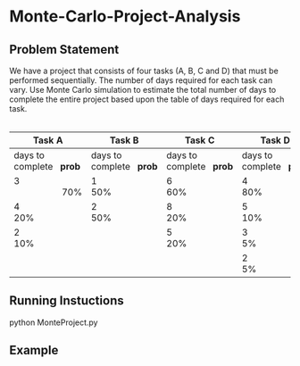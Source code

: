 # Monte-Carlo-Project-Analysis
## Problem Statement
We have a project that consists of four tasks (A, B, C and D) that must be performed
sequentially. The number of days required for each task can vary. Use Monte Carlo simulation
to estimate the total number of days to complete the entire project based upon the table of
days required for each task.</br></br>

Task A | Task B | Task C | Task D
--- | --- | --- | ---
days to complete&nbsp;&nbsp;&nbsp;**prob** | days to complete&nbsp;&nbsp;&nbsp;**prob** |days to complete&nbsp;&nbsp;&nbsp;**prob** |days to complete&nbsp;&nbsp;&nbsp;**prob** 
3 &nbsp;&nbsp;&nbsp;&nbsp;&nbsp;&nbsp;&nbsp;&nbsp;&nbsp;&nbsp;&nbsp;&nbsp;&nbsp;&nbsp;&nbsp;&nbsp;&nbsp;&nbsp;&nbsp;&nbsp;70% | 1&nbsp;&nbsp;&nbsp;&nbsp;&nbsp;&nbsp;&nbsp;&nbsp;&nbsp;&nbsp;&nbsp;&nbsp;&nbsp;&nbsp;&nbsp;&nbsp;&nbsp;&nbsp;&nbsp;&nbsp;   50% | 6&nbsp;&nbsp;&nbsp;&nbsp;&nbsp;&nbsp;&nbsp;&nbsp;&nbsp;&nbsp;&nbsp;&nbsp;&nbsp;&nbsp;&nbsp;&nbsp;&nbsp;&nbsp;&nbsp;&nbsp;     60% | 4&nbsp;&nbsp;&nbsp;&nbsp;&nbsp;&nbsp;&nbsp;&nbsp;&nbsp;&nbsp;&nbsp;&nbsp;&nbsp;&nbsp;&nbsp;&nbsp;&nbsp;&nbsp;&nbsp;&nbsp;        80%
4 &nbsp;&nbsp;&nbsp;&nbsp;&nbsp;&nbsp;&nbsp;&nbsp;&nbsp;&nbsp;&nbsp;&nbsp;&nbsp;&nbsp;&nbsp;&nbsp;&nbsp;&nbsp;&nbsp;&nbsp;        20% | 2 &nbsp;&nbsp;&nbsp;&nbsp;&nbsp;&nbsp;&nbsp;&nbsp;&nbsp;&nbsp;&nbsp;&nbsp;&nbsp;&nbsp;&nbsp;&nbsp;&nbsp;&nbsp;&nbsp;&nbsp;  50% | 8 &nbsp;&nbsp;&nbsp;&nbsp;&nbsp;&nbsp;&nbsp;&nbsp;&nbsp;&nbsp;&nbsp;&nbsp;&nbsp;&nbsp;&nbsp;&nbsp;&nbsp;&nbsp;&nbsp;&nbsp;    20% | 5&nbsp;&nbsp;&nbsp;&nbsp;&nbsp;&nbsp;&nbsp;&nbsp;&nbsp;&nbsp;&nbsp;&nbsp;&nbsp;&nbsp;&nbsp;&nbsp;&nbsp;&nbsp;&nbsp;&nbsp;        10%
2 &nbsp;&nbsp;&nbsp;&nbsp;&nbsp;&nbsp;&nbsp;&nbsp;&nbsp;&nbsp;&nbsp;&nbsp;&nbsp;&nbsp;&nbsp;&nbsp;&nbsp;&nbsp;&nbsp;&nbsp;        10% |         | 5 &nbsp;&nbsp;&nbsp;&nbsp;&nbsp;&nbsp;&nbsp;&nbsp;&nbsp;&nbsp;&nbsp;&nbsp;&nbsp;&nbsp;&nbsp;&nbsp;&nbsp;&nbsp;&nbsp;&nbsp;    20% | 3&nbsp;&nbsp;&nbsp;&nbsp;&nbsp;&nbsp;&nbsp;&nbsp;&nbsp;&nbsp;&nbsp;&nbsp;&nbsp;&nbsp;&nbsp;&nbsp;&nbsp;&nbsp;&nbsp;&nbsp;        5%
&nbsp;         |         |           | 2 &nbsp;&nbsp;&nbsp;&nbsp;&nbsp;&nbsp;&nbsp;&nbsp;&nbsp;&nbsp;&nbsp;&nbsp;&nbsp;&nbsp;&nbsp;&nbsp;&nbsp;&nbsp;&nbsp;&nbsp;       5%


## Running Instuctions
python MonteProject.py

## Example
